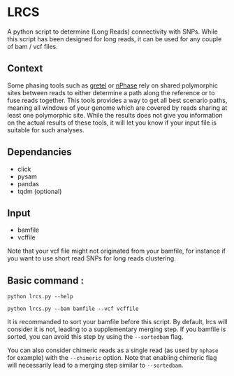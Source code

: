 # LRCS

A python script to determine (Long Reads) connectivity with SNPs. While this script has been designed for long reads, it can be used for any couple of bam / vcf files.

## Context

Some phasing tools such as [gretel](https://github.com/SamStudio8/gretel) or [nPhase](https://github.com/OmarOakheart/nPhase) rely on shared polymorphic sites between reads to either determine a path along the reference or to fuse reads together. This tools provides a way to get all best scenario paths, meaning all windows of your genome which are covered by reads sharing at least one polymorphic site. While the results does not give you information on the actual results of these tools, it will let you know if your input file is suitable for such analyses.

## Dependancies

* click
* pysam
* pandas
* tqdm (optional)

## Input

* bamfile
* vcffile

Note that your vcf file might not originated from your bamfile, for instance if you want to use short read SNPs for long reads clustering.

## Basic command :

`python lrcs.py --help`

`python lrcs.py --bam bamfile --vcf vcffile`

It is recommanded to sort your bamfile before this script. By default, lrcs will consider it is not, leading to a supplementary merging step. If you bamfile is sorted, you can avoid this step by using the `--sortedbam` flag.

You can also consider chimeric reads as a single read (as used by `nphase` for example) with the `--chimeric` option. Note that enabling chimeric flag will necessarily lead to a merging step similar to `--sortedbam`.